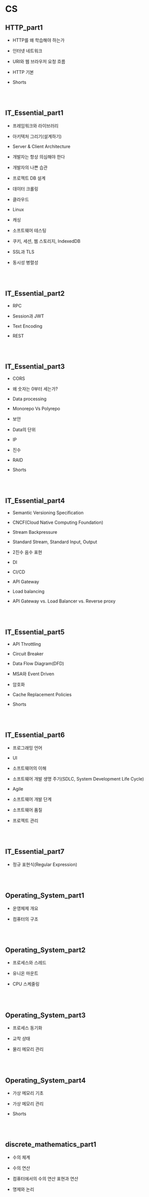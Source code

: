 <br/>
<br/>

<br/>
<br/>

# CS
## HTTP_part1
- HTTP를 왜 학습해야 하는가

- 인터넷 네트워크

- URI와 웹 브라우저 요청 흐름

- HTTP 기본

- Shorts

<br/>
<br/>

## IT_Essential_part1
- 프레임워크와 라이브러리

- 아키텍처 그리기(설계하기)

- Server & Client Architecture

- 개발자는 항상 의심해야 한다

- 개발자의 나쁜 습관

- 프로젝트 DB 설계

- 데이터 크롤링

- 클라우드

- Linux

- 캐싱

- 소프트웨어 테스팅

- 쿠키, 세션, 웹 스토리지, IndexedDB

- SSL과 TLS

- 동시성 병렬성

<br/>
<br/>

## IT_Essential_part2
- RPC

- Session과 JWT

- Text Encoding

- REST

<br/>
<br/>

## IT_Essential_part3
- CORS

- 왜 숫자는 0부터 세는가?

- Data processing

- Monorepo Vs Polyrepo

- 보안

- Data의 단위

- IP

- 진수

- RAID

- Shorts

<br/>
<br/>

## IT_Essential_part4
- Semantic Versioning Specification

- CNCF(Cloud Native Computing Foundation)

- Stream Backpressure

- Standard Stream, Standard Input, Output

- 2진수 음수 표현

- DI

- CI/CD

- API Gateway

- Load balancing

- API Gateway vs. Load Balancer vs. Reverse proxy

<br/>
<br/>

## IT_Essential_part5
- API Throttling

- Circuit Breaker

- Data Flow Diagram(DFD)

- MSA와 Event Driven

- 암호화

- Cache Replacement Policies

- Shorts

<br/>
<br/>

## IT_Essential_part6
- 프로그래밍 언어

- UI

- 소프트웨어의 이해

- 소프트웨어 개발 생명 주기(SDLC, System Development Life Cycle)

- Agile

- 소프트웨어 개발 단계

- 소프트웨어 품질

- 프로젝트 관리

<br/>
<br/>

## IT_Essential_part7
- 정규 표현식(Regular Expression)

<br/>
<br/>

## Operating_System_part1
- 운영체제 개요

- 컴퓨터의 구조

<br/>
<br/>

## Operating_System_part2
- 프로세스와 스레드

- 유니온 마운트

- CPU 스케줄링

<br/>
<br/>

## Operating_System_part3
- 프로세스 동기화

- 교착 상태

- 물리 메모리 관리

<br/>
<br/>

## Operating_System_part4
- 가상 메모리 기초

- 가상 메모리 관리

- Shorts

<br/>
<br/>

## discrete_mathematics_part1
- 수의 체계

- 수의 연산

- 컴퓨터에서의 수의 연산 표현과 연산

- 명제와 논리

<br/>
<br/>

## naming
- boolean

<br/>
<br/>

## statistics
- 평균(Average)

- 변이와 분포

- Shorts

<br/>
<br/>

## web_application_architecture
- Web application Architecture

- Proxy

- Python으로 웹 개발하기

- 참고

<br/>
<br/>

## 최신 IT 기술 정리
- 목차

- Big Data

- Clustering

- Recommendation Systems

- 블록체인

- 인공지능

<br/>
<br/>

<br/>
<br/>

# Database
<br/>
<br/>

## Database_part1
- 데이터 베이스의 기본 개념

- 데이터 모델링

- 데이터베이스의 언어, SQL

- 정규화

<br/>
<br/>

## Database_part2
- 트랜잭션

- 보안과 권한 관리

- 데이터 베이스 응용 기술

<br/>
<br/>

## MongoDB
### mongodb
- MongoDB 소개

- MongoDB 설치하기

- Mongo Shell

- Mongostat

- MongoDB Connection Pool

- PyMongo

<br/>
<br/>

<br/>
<br/>

## MySQL
### mysql_part1
- DBMS 개요

- 데이터베이스 모델링

- SQL

- MySQL의 자료형

- MySQL 프로그래밍

- 조인(JOIN) 

<br/>
<br/>

### mysql_part2
- DB 복사

- Shorts

<br/>
<br/>

### tips
- Workbench 사용 방법

<br/>
<br/>

<br/>
<br/>

## PostgreSQL
### postgresql
- 실행하기

- Replication

- View

<br/>
<br/>

<br/>
<br/>

## install
- Tibero 설치 및 Python 연동

<br/>
<br/>

## python_oracle
- Python에서 Oracle 사용하기

- 참고

<br/>
<br/>

## sql
- SQL

- Query

- TO DO

<br/>
<br/>

<br/>
<br/>

# ITPL
<br/>
<br/>

## Introduction_To_Programming_Language_part1
- Syntax and Semantic

- Immutability

- Pattern Matching

- Identifiers

- 출처

<br/>
<br/>

## Introduction_To_Programming_Language_part2
- Functions

- 출처

<br/>
<br/>

## Introduction_To_Programming_Language_part3
- Boxes

- Mutable Variables

<br/>
<br/>

## Introduction_To_Programming_Language_part4
- Garbage Collection

- Lazy Evaluation

<br/>
<br/>

## Introduction_To_Programming_Language_part5
- Continuations

- First-Class Continuation

<br/>
<br/>

<br/>
<br/>

# NLP
## NLP_part1
- 텍스트 전처리

<br/>
<br/>

## NLP_part2
<br/>
<br/>

<br/>
<br/>

# OOP
## OOP
- 프로그래밍 패러다임

- Object Oriented Programming 개요

- Dependency

<br/>
<br/>

## Object_part0-1
- 객체 지향의 사실과 오해

<br/>
<br/>

## Object_part0-2
<br/>
<br/>

## Object_part1
- 객체, 설계

- 객체지향 프로그래밍

- 핵심

<br/>
<br/>

## Object_part10
- 타입 계층의 구현

- 동적인 협력, 정적인 코드

- 핵심

<br/>
<br/>

## Object_part2
- 역할, 책임, 협력

- 설계 품질과 트레이드오프

- 핵심

<br/>
<br/>

## Object_part3
- 책임 할당하기

- 핵심

<br/>
<br/>

## Object_part4
- 메시지와 인터페이스

- 객체 분해

- 핵심

<br/>
<br/>

## Object_part5
- 의존성 관리하기

- 유연한 설계

- 핵심

<br/>
<br/>

## Object_part6
- 상속과 코드 재사용

- 합성과 유연한 설계

- 핵심

<br/>
<br/>

## Object_part7
- 다형성

- 서브클래싱과 서브타이핑

- 핵심

<br/>
<br/>

## Object_part8
- 일관성 있는 협력

- 디자인 패턴과 프레임워크

- 핵심

<br/>
<br/>

## Object_part9
- 계약에 의한 설계

- 핵심

<br/>
<br/>

## examples
### chapter1
<br/>
<br/>

<br/>
<br/>

<br/>
<br/>

### chapter10
<br/>
<br/>

<br/>
<br/>

<br/>
<br/>

<br/>
<br/>

### chapter11
<br/>
<br/>

<br/>
<br/>

<br/>
<br/>

<br/>
<br/>

### chapter12
<br/>
<br/>

<br/>
<br/>

### chapter13
<br/>
<br/>

<br/>
<br/>

<br/>
<br/>

<br/>
<br/>

### chapter14
<br/>
<br/>

<br/>
<br/>

<br/>
<br/>

### chapter16
<br/>
<br/>

<br/>
<br/>

<br/>
<br/>

<br/>
<br/>

### chapter2
<br/>
<br/>

<br/>
<br/>

### chapter4
<br/>
<br/>

<br/>
<br/>

### chapter5
<br/>
<br/>

<br/>
<br/>

<br/>
<br/>

<br/>
<br/>

### chapter6
<br/>
<br/>

<br/>
<br/>

<br/>
<br/>

### chapter8
<br/>
<br/>

<br/>
<br/>

<br/>
<br/>

<br/>
<br/>

# README
<br/>
<br/>

# algorithm
<br/>
<br/>

## HNSW
<br/>
<br/>

## algorithm_part1
- 목차

- 선형 탐색과 이진 탐색

- 정렬

- 시간복잡도

- 재귀함수

- 알고리즘 패러다임

<br/>
<br/>

## algorithm_part2
- 알고리즘

- 복잡도

- 진수

- 실수의 표현

- 비트

- 문자표현

- 그래프 

- Stack과 Queue

<br/>
<br/>

## algorithm_part3
- Linked list

- Tree

- 반복과 재귀

- 순열과 조합, 부분집합

- 다이나믹 프로그래밍

- Divide and Conquer

- Backtracking

- 문제 풀면서 알게 된 것들

- 팁

- 편집 거리 알고리즘

<br/>
<br/>

## algorithm_part4
- Two Pointer

- Deque와 우선순위 큐

- Hash

- 그래프

- 최단 경로 문제

<br/>
<br/>

## algorithm_part5
- Tree

- Heap

- 에라스토테네스의 체

- 연결리스트

- Trie

- 정렬

<br/>
<br/>

## algorithm_part6
- 그리디 알고리즘

- Raft Consensus Algorithm

- Markov Model

<br/>
<br/>

<br/>
<br/>

# android
<br/>
<br/>

## android_part1
- 앱 실행 및 출시

- 안드로이드 앱의 기본 구조

- 뷰를 이용한 화면 구성

<br/>
<br/>

<br/>
<br/>

# clean_code
<br/>
<br/>

## clean_code_part1
- 깨끗한 코드

- 의미있는 이름

- 함수

- 주석

- 형식 맞추기

<br/>
<br/>

## clean_code_part2
- 객체와 자료 구조

- 오류 처리

- 경계

- 단위 테스트

<br/>
<br/>

## clean_code_part3
- 클래스

- 변경 전

- 변경 후

- 시스템

- 창발성

- 동시성

<br/>
<br/>

## clean_code_part4
- 점진적인 개선

- JUnit 들여다보기

- SerialDate 리팩터링

- 냄새와 휴리스틱

<br/>
<br/>

## code_readability
- 코드 가독성

<br/>
<br/>

<br/>
<br/>

# design_pattern
<br/>
<br/>

## design_pattern_part1
- Strategy Pattern

- Observer Pattern

- Decorator Pattern

- 디자인 원칙 모아보기

<br/>
<br/>

## design_pattern_part2
- Factory Pattern

- Singleton Pattern

- Command Pattern

- 디자인 원칙 모아보기

<br/>
<br/>

## design_pattern_part3
- Adapter Pattern

- Facade Pattern

- Iterator Pattern

- Composite Pattern

- 디자인 원칙 모아보기

<br/>
<br/>

## design_pattern_part4
- State Pattern

- Proxy Pattern

- Template Method Pattern

- 디자인 패턴 모아보기

<br/>
<br/>

## design_pattern_part5
- Compound pattern

- 다양한 디자인 패턴들

<br/>
<br/>

<br/>
<br/>

# devops
<br/>
<br/>

## AWS
- EC2

- VPC

<br/>
<br/>

## Jenkins
- Jenkins tutorial

- Jenkins Pipeline

- Blue Ocean

- Jenkins로 application 관리하기

- Jenkins + Docker swarm  + Docker registry로 Continuous Deploy pipeline 구성

<br/>
<br/>

## Kubernetes_part1
- Kubernates

- Kubernetes 기초

- Volume

- Kubelet을 Standalone mode로 실행하기

<br/>
<br/>

## Kubernetes_part2
- Configuration

- Load balancer 사용하기

- StatefulSets

<br/>
<br/>

## Kubernetes_part3
- PV 예시 - PV를 사용하여 WordPress와 MySQL 배포하기

- Service를 사용하여 Application들 연결하기

<br/>
<br/>

## MinIO
- MinIO 개요

- MinIO 구성

- Kafka와 함께 사용하기

- MinIO Client

- AWS CLI

- Rclone

<br/>
<br/>

## Prometheus
<br/>
<br/>

## github_actions
- 개요

- Action 사용하기

- Github Container Registry

<br/>
<br/>

## grafana
<br/>
<br/>

## nginx
- Nginx

- 참고

<br/>
<br/>

## postman
- Postman으로 API 테스트하기

<br/>
<br/>

## virtual_machine
- 가상머신 소개와 설치

- 가상 머신 생성

- VMware 사용 방법

- 운영체제 설치하기

<br/>
<br/>

<br/>
<br/>

# django
<br/>
<br/>

## django_part1
- Django

- MTV기초

- DTL

- MTV 확장

- form태그와 input태그

- Model

- django_crud/articles/admin.py

- Register your models here.

- HTTP

- 정적 파일 관리

- form

<br/>
<br/>

## django_part2
- 사용자 인증 관리

- 데이터베이스

- SQL 기본

- ORM

- 일대다 관계

- 다대다 관계

<br/>
<br/>

## django_part3
- 미디어 파일 관리

- Query 최적화

- REST API

- django additional

- 기타

- red와 blue라는 2개의 선택지가 될 charfield를 넘겨주고

<br/>
<br/>

## django_part4
- DB와 Django 연동하기

- Django allauth

<br/>
<br/>

<br/>
<br/>

# docker
<br/>
<br/>

## docker_part1
- 컨테이너와 Docker

- Docker image

- Docker 설치하기

- 도커 명령어

<br/>
<br/>

## docker_part2
- Dockerfile

- Docker Compose

- Manage application data

- Docker network

- Docker health check

<br/>
<br/>

## docker_part3
- Logging

- DinD DooD

- Docker registry

- Docker swarm

- Docker service

- Docker image build시 anti-pattern

- Build context

<br/>
<br/>

## docker_part4
- Docker Stack

- Docker volume과 권한, 소유자, 소유 그룹

- etc

- alpine image

<br/>
<br/>

<br/>
<br/>

# elasticsearch
<br/>
<br/>

## Elasticsearch_debugging
- Debug Elasticsearch

<br/>
<br/>

## Elasticsearch_error
<br/>
<br/>

## Elasticsearch_part1
- 개요

- 엘라스틱서치 기본 개념

- Elaistcsearch 설치하고 실행하기

- 기본적인 데이터 처리

- 참고

<br/>
<br/>

## Elasticsearch_part10
- Node의 역할

- ILM(Index Lifecycle Management)

- Sniffing

- Snapshot

- Bootstrap check

- Elasticsearch thread pool

<br/>
<br/>

## Elasticsearch_part11
- Elasticsearch 최적화

<br/>
<br/>

## Elasticsearch_part12
- 구현

- Shard routing

- Suggester

<br/>
<br/>

## Elasticsearch_part13
- Ingest Pipeline

- alias

- Security

<br/>
<br/>

## Elasticsearch_part14
- 클러스터 성능 모니터링과 최적화

- Shorts

<br/>
<br/>

## Elasticsearch_part2
- 클러스터 구축하기

- 클러스터 운영하기

<br/>
<br/>

## Elasticsearch_part3
- Elasticsearch의 자료 구조

- Elasticsearch의 score 계산 방식

- 데이터 색인

- 데이터 삭제

<br/>
<br/>

## Elasticsearch_part4
- 인덱스 생성하기

- Mapping explosion

<br/>
<br/>

## Elasticsearch_part5
- 데이터 검색

- 기타 query

- 검색 관련 옵션

<br/>
<br/>

## Elasticsearch_part6
- More Like This Query

- minimum_should_match

- Profile API

- kNN search

- Highlight

- Collapse

- 여러 index 대상 검색

- 엘라스틱서치 모니터링

<br/>
<br/>

## Elasticsearch_part7
- Runtime field

- Scripting

- Aggregations

<br/>
<br/>

## Elasticsearch_part8
- Loggin Configuration

- Metricbeat

- Data streams

- Index template

- Search template

- API

<br/>
<br/>

## Elasticsearch_part9
- Analyzer와 inverted index

- Analyzer 수정

<br/>
<br/>

## Elasticsearch_plugin
- configsync plugin

- Elasticsearch plugin 개발

<br/>
<br/>

## Elasticsearch_python
- Elasticsearch 8

- elasticsearch-dsl

- 동작 과정

- Errors

- ETC

<br/>
<br/>

## Elasticsearch_with_docker
- Cluster 구성 시 discovery가 발생하는 과정

- Docker로 ES, Kibana 설치하기

- elasticsearch single node

- Docker-compose로 설치하기

- Docker stack으로 설치하기

- Security 활성화 한 상태로 생성하기

- Kubernetes를 사용하여 Elasticsearch 배포하기

- Error

<br/>
<br/>

## Lucene
- Index File Formats

- Lucene Anaylzer 동작 과정

<br/>
<br/>

## Rally
- Rally

<br/>
<br/>

## elasticsearch_heap
- JVM

- heap memory

- 참고

<br/>
<br/>

## elasticsearch_senario
- ES 클러스터 구축 시나리오

<br/>
<br/>

## faiss
- 사전지식

- faiss Tutorial

- 기초

- Faiss indexes

- 참고

<br/>
<br/>

## fluentd
- 개요

- Python과 연동하기

<br/>
<br/>

## logstash
- Logstash

- Command Line으로 실행하기

- Docker로 실행하기

- Logstash와 DB 연결하기

- Logstash와 Kafka 연동

- Output Plugin

- Dead letter queues(DLQ)

<br/>
<br/>

## mecab
- Mecab 사용해보기

<br/>
<br/>

## related_search
- 연관검색어

<br/>
<br/>

<br/>
<br/>

# etc
<br/>
<br/>

## 2022_aws_summit
- 아키텍처 현대화

- 당근마켓의 사례

<br/>
<br/>

## Airbyte
- Airbyte

- Airbyte 실행하기

- Destination

<br/>
<br/>

## C_pointer
- Pointer

<br/>
<br/>

## ETL
- 사전지식

- CDC

<br/>
<br/>

## Iceberg
<br/>
<br/>

## Pycon_2023
- 짠내나는 데이터 다루기

- Django 봄은 다시 온다

- Jupyter book을 활용해 손쉽게 콘텐츠를 생성하고 공유하자

- Django 컨트리뷰터가 되기까지의 여정

- ETC

<br/>
<br/>

## crawling
### beautifulsoup
- 목차

- 크롤링의 위법성

- Beautiful Soup

- 기초

- 웹 크롤러 만들기

- get: 웹 페이지를 여는 함수

- 인자로 크롤링 하려는 사이트의 주소를 입력

- query_txt = input("크롤링할 키워드: ")

- f_name = input("검색 결과를 저장할 파일경로와 이름을 지정하세요: ")

- 위에서 표준 출력 내용을 터미널 창이 아닌 f_name에 하도록 지정했기 때문에 아래 내용은 터미널 창이 아닌 txt 파일에 저장되게 된다. 

<br/>
<br/>

### scrapy
- scrapy

<br/>
<br/>

<br/>
<br/>

## redis_part1
- Redis

- 구성

- 설치

<br/>
<br/>

## redis_part2
- Data Persistence

- Redis Clients

- Redis 사용 전략

<br/>
<br/>

<br/>
<br/>

# fastapi
## fastapi_part1
- FastAPI 튜토리얼

- 매개변수

- Request

- Response

<br/>
<br/>

## fastapi_part2
- Response model

- Lifespan Events

- Testing

- Dependencies

- SQLAlchemy와 함께 사용하기

- Backround Tasks

- Async

<br/>
<br/>

## fastapi_part3
- FastAPI security

- Nginx + FastAPI

- Uvicorn과 Gunicorn

<br/>
<br/>

## open_api
- Open API

- 참고

<br/>
<br/>

<br/>
<br/>

# front
<br/>
<br/>

## React
### React_part1
- React란

- 작업 환경 설정

- 프로젝트 생성하기

- JSX

<br/>
<br/>

### React_part10
- 리덕스 미들웨어를 통한 비동기 작업 관리

<br/>
<br/>

### React_part11
- 코드 스플리팅

- 서버 사이드 렌더링 Part 1

<br/>
<br/>

### React_part12
- 서버 사이드 렌더링 Part 2

<br/>
<br/>

### React_part2
- 컴포넌트

<br/>
<br/>

### React_part3
- 이벤트 핸들링

- ref

<br/>
<br/>

### React_part4
- 컴포넌트의 라이프사이클

- Hooks

<br/>
<br/>

### React_part5
- 컴포넌트 내부의 반복

- 컴포넌트 스타일링

<br/>
<br/>

### React_part6
- 컴포넌트 성능 최적화

- immer

<br/>
<br/>

### React_part7
- react-router로 SPA 개발하기

- React에서 axios 사용

<br/>
<br/>

### React_part8
- Context API

- Redux 이해하기

<br/>
<br/>

### React_part9
- Redux 활용하기

<br/>
<br/>

### React_tutorial
- 목차

- React란

- JSX 소개

- 엘리먼트 렌더링

- Components와 Props

- State와 Lifecycle

<br/>
<br/>

<br/>
<br/>

## Vue
### Vue_js
- 목차

- Vue

- Vue 라이프 사이클

- Vue 프로젝트

<br/>
<br/>

### Vue_js심화
- 목차

- Vue router

- Youtube를 활용하여 페이지 만들기

- 서버와 연결

- 믹스 인

- 이벤트 버스

- 기타 팁

<br/>
<br/>

### Vue_배포
- 배포

<br/>
<br/>

### Vuex
- 목차

- Vuex 기초

- Vuex로 사용자 인증 구현

- Vuex로 게시글 생성 및 조회 구현

<br/>
<br/>

<br/>
<br/>

## javascript
### JavaScript_part1
- 브라우저 & JS의 역사

- 소개

- 기초

- 변수의 선언

- 타입

- 연산자

- 제어문

- 자료구조

<br/>
<br/>

### JavaScript_part2
- 함수

- 프로토타입

<br/>
<br/>

### JavaScript_part3
- this

- 스코프

- 실행 컨텍스트와 JavaScript 동작 원리

- 클로저

<br/>
<br/>

### JavaScript_part4
- JavaScript 객체 지향 프로그래밍

-  빌트인 객체

- 전역 객체

- 각종 객체

<br/>
<br/>

### JavaScript_part5
- 정규표현식

- 배열

- DOM

<br/>
<br/>

### JavaScript_part6
- 이벤트

- 비동기식 처리 모델과 ajax

<br/>
<br/>

### JavaScript_part7
- 프로미스

- async&await

- 예외처리

- 클래스

- 모듈

<br/>
<br/>

### JavaScript_part8
- strict mode

- ECAMAScript6

<br/>
<br/>

### JavaScript_part9
- ECMAScript

- Device Orientation

- SPA

<br/>
<br/>

<br/>
<br/>

## node
### nodejs_part1
- Node.js란

- 작업 환경 준비

- Koa 기본 사용법

- Node.js에서 ES 모듈 import/export 문법 사용하기

<br/>
<br/>

### nodejs_part2
- MongoDB와 연동

- 데이터베이스 스키마와 모델

- 데이터 CRUD

- 요청 검증하기

- 페이지네이션 구현

<br/>
<br/>

<br/>
<br/>

## web
### CSS
- CSS

<br/>
<br/>

### Emailjs
- EmailJs를 활용하여 메일 보내기

<br/>
<br/>

### HCJ
- CSS 문서 표현(상)

- CSS 문서 표현(하)

- 레이아웃과 고급 CSS 기능

- CSS 기타

<br/>
<br/>

### HTML
- HTML이란

- HTML 기본 구조

<br/>
<br/>

### IndexedDB
- IndexedDB 개요

- 사용해보기

<br/>
<br/>

### babel_and_webpack
- Babel

- Webpack

<br/>
<br/>

<br/>
<br/>

## 브라우저는 어떻게 동작하는가
- 브라우저

- 렌더링 엔진

- 파싱과 DOM트리 구축

- 배치

- 그리기

<br/>
<br/>

<br/>
<br/>

# git
## git
- 참고 사이트

- 초기 설정

- 기본 사용법

- git branch

- 기타

<br/>
<br/>

## git_part1
- 시작하기

- Git의 기초

<br/>
<br/>

## git_part2
- Git 브랜치

- commit message 작성하기

- git 저장소 옮기기

<br/>
<br/>

<br/>
<br/>

# java
## java_part1
- JAVA 기초

- 자료형

- 상수와 리터럴

- 연산자

- 제어문

<br/>
<br/>

## java_part2
- 배열

- 클래스

- 메소드

- 상속

- 생성자

- 패키지

- 인터페이스

<br/>
<br/>

## java_part3
- 예외처리

- 입출력

- 패키지

- Enum

- 스레드

<br/>
<br/>

## monitoring
- Java Application monitoring

<br/>
<br/>

<br/>
<br/>

# kafka
## kafka_part1
- Kafka란

- Streams and Tables

<br/>
<br/>

## kafka_part2
- Kafka 상세 개념

<br/>
<br/>

## kafka_part3
- 카프카 시작해보기

- 카프카 확장

<br/>
<br/>

## kafka_part4
- Kafka Connect

<br/>
<br/>

## kafka_part5
- ksqlDB

- Kafka를 사용한 application의 error handling

- Event-Driven Microservices

- Prometheus와 Grafana를 사용하여 Kafka Connect 모니터링하기

- ETC

<br/>
<br/>

## kafka_python
- Python에서 사용하기

<br/>
<br/>

## python-microservices
### meat_reporter
<br/>
<br/>

<br/>
<br/>

<br/>
<br/>

### pizza_service
<br/>
<br/>

<br/>
<br/>

<br/>
<br/>

<br/>
<br/>

### topping_services
<br/>
<br/>

<br/>
<br/>

<br/>
<br/>

<br/>
<br/>

<br/>
<br/>

<br/>
<br/>

<br/>
<br/>

<br/>
<br/>

# kotlin
<br/>
<br/>

## kotlin_part1
- Kotlin 개요

- Data type

- 연산자

- 조건문

- 반복문

- MutableList

<br/>
<br/>

## kotlin_part2
- 함수

- 객체

- Class

<br/>
<br/>

## kotlin_part3
-  Error

- packages

<br/>
<br/>

<br/>
<br/>

# linux
<br/>
<br/>

## linux_command
- 리눅스 기본 명령어

<br/>
<br/>

## linux_part1
- 리눅스 개요

- 가상머신 준비하기

- 리눅스 기본 개념

<br/>
<br/>

## linux_part2
- 네트워크 관련 설정과 명령어

- Shell

- 사양

- 페이지 캐시와 버퍼 캐시

- -dev 패키지

- systemd

- umask

- Logrotate

- Shorts

- etc

<br/>
<br/>

## ubuntu_docker
- Docker로 Ubuntu 실행하기

<br/>
<br/>

<br/>
<br/>

# machine_learning
## machine_learning_part1
- 인공지능과 머신러닝, 딥러닝

- k-최근접 이웃(k-Nearest Neighbor, kNN)

<br/>
<br/>

<br/>
<br/>

# python
<br/>
<br/>

## PEP8
- google 스타일 가이드 추가할것

- 소개

- 코드 레이아웃

- 공백

- 주석

- 명명 규칙

- SQL Formatting

<br/>
<br/>

## SQLAlchemy
- 개요

- CRUD 실행하기

<br/>
<br/>

## clean_code_in_python
- SOLID

- Python과 decorator

<br/>
<br/>

## install_python
- 오프라인 환경에서 linux에 Python 설치하기

- Docker로 설치하기

<br/>
<br/>

## packages_part1
- argparse

- click

- Python gRPC

- Pydantic

- pyinstaller

- 문장 분리

- Streamlit

<br/>
<br/>

## packages_part2
- Pandas

- .reset_index()

- Matplotlib

- APScheduler

- Linter & formmater

- uvloop

<br/>
<br/>

## packages_part3
- Poetry

- Dependency Injector

<br/>
<br/>

## packages_part4
- Locust

- contextlib

- contextvars

- JSON, UJSON, ORJSON

- fcntl, filelock

- Shorts

<br/>
<br/>

## python_part1
- 기초

- 변수 및 자료형

- Python의 동작 방식

- EAFP와 LBYL

- Easter Egg

<br/>
<br/>

## python_part10
- Logging

- Interface

- Python Bytecode

- Metaprogramming

<br/>
<br/>

## python_part11
- 예외처리

<br/>
<br/>

## python_part2
<br/>
<br/>

## python_part3
- 연산자

- 제어문

- 함수

- 입출력

- 모듈

- 패키지

- import

<br/>
<br/>

## python_part4
- 클래스

- 참고

<br/>
<br/>

## python_part5
- Python 내장 함수

- 패키지

- excel

- Python type hint

- with

<br/>
<br/>

## python_part6
- Context Manager

- Namespace

- 클로저

- 데코레이터

- 가상환경

- 동시성, 병렬성 프로그래밍

<br/>
<br/>

## python_part7
- 이터레이터와 제너레이터

- 코루틴

- async / await

<br/>
<br/>

## python_part8
- Testing

<br/>
<br/>

## python_part9
- Python의 memory 관리 방식

- Python의 Garbage Collection

- Python은 왜 느린가?

- GIL

- Multi processing

<br/>
<br/>

<br/>
<br/>

<br/>
<br/>

# spring
## spring_boot_part1
- 스프링 부트

- 스프링 부트 기초

- 스프링 웹 개발 기초

- 회원 관리 예제

- 데이터 베이스

- AOP

<br/>
<br/>

## spring_boot_tip
- Lombok

- JPA

- 기타

<br/>
<br/>

## spring_part1
- 스프링 기초 개념

<br/>
<br/>

## spring_part2
- 순수 자바로만 개발하기

- IoC와 DI와 컨테이너

- 스프링으로 개발하기

- 스프링 컨테이너와 스프링 빈

<br/>
<br/>

## spring_part3
- 싱글톤 컨테이너

- 컴포넌트 스캔

<br/>
<br/>

## spring_part4
- 의존 관계 자동 주입

- 빈 생명주기 콜백

- 빈 스코프

<br/>
<br/>

<br/>
<br/>

# test
<br/>
<br/>

## test
- Test

<br/>
<br/>

## test_part1
- Unit Test

- 테스트 코드 작성하기

- 의존성 분리와 스텁

<br/>
<br/>

## test_part2
- 모의 객체를 사용한 상호 작용 테스트

- 격리 프레임워크

- 비동기 코드 단위 테스트

- 신뢰할 수 있는 테스트

<br/>
<br/>

## test_part3
- 유지 보수성

- 가독성

- 더 나은 테스트 전략 수립

<br/>
<br/>

<br/>
<br/>

